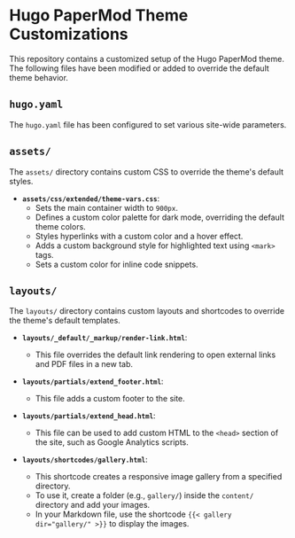 # Hugo PaperMod Theme Customizations

This repository contains a customized setup of the Hugo PaperMod theme. The following files have been modified or added to override the default theme behavior.

## `hugo.yaml`

The `hugo.yaml` file has been configured to set various site-wide parameters.

## `assets/`

The `assets/` directory contains custom CSS to override the theme's default styles.

-   **`assets/css/extended/theme-vars.css`**:
    -   Sets the main container width to `900px`.
    -   Defines a custom color palette for dark mode, overriding the default theme colors.
    -   Styles hyperlinks with a custom color and a hover effect.
    -   Adds a custom background style for highlighted text using `<mark>` tags.
    -   Sets a custom color for inline code snippets.

## `layouts/`

The `layouts/` directory contains custom layouts and shortcodes to override the theme's default templates.

-   **`layouts/_default/_markup/render-link.html`**:
    -   This file overrides the default link rendering to open external links and PDF files in a new tab.

-   **`layouts/partials/extend_footer.html`**:
    -   This file adds a custom footer to the site.

-   **`layouts/partials/extend_head.html`**:
    -   This file can be used to add custom HTML to the `<head>` section of the site, such as Google Analytics scripts.

-   **`layouts/shortcodes/gallery.html`**:
    -   This shortcode creates a responsive image gallery from a specified directory.
    -   To use it, create a folder (e.g., `gallery/`) inside the `content/` directory and add your images.
    -   In your Markdown file, use the shortcode `{{< gallery dir="gallery/" >}}` to display the images.
